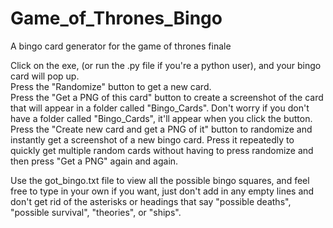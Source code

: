 # Game_of_Thrones_Bingo
A bingo card generator for the game of thrones finale

Click on the exe, (or run the .py file if you're a python user), and your bingo card will pop up.  
Press the "Randomize" button to get a new card.  
Press the "Get a PNG of this card" button to create a screenshot of the card that will appear in a folder called "Bingo_Cards".  Don't worry if you don't have a folder called "Bingo_Cards", it'll appear when you click the button.
Press the "Create new card and get a PNG of it" button to randomize and instantly get a screenshot of a new bingo card.  Press it repeatedly to quickly get multiple random cards without having to press randomize and then press "Get a PNG" again and again.

Use the got_bingo.txt file to view all the possible bingo squares, and feel free to type in your own if you want, just don't add in any empty lines and don't get rid of the asterisks or headings that say "possible deaths", "possible survival", "theories", or "ships".
